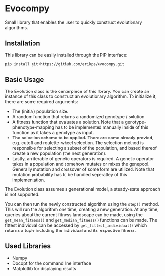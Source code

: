 # Evocompy

Small library that enables the user to quickly construct evolutionary algorithms.

## Installation

This library can be easily installed through the PIP interface:
```sh
pip install git+https://github.com/erikps/evocompy.git
```

## Basic Usage

The Evolution class is the centerpiece of this library. You can create an instance of this class to construct an evolutionary algorithm. To initialize it, there are some required arguments:
* The (initial) population size.
* A random function that returns a randomized genotype / solution
* A fitness function that evaluates a solution. Note that a genotype-phenotype-mapping has to be implemented manually inside of this function as it takes a genotype as input.
* The selection scheme to be applied. There are some already provied, e.g. cutoff and roulette-wheel selection. The selection method is responsible for selecting a subset of the population, and based thereof create a new population (the next generation).
* Lastly, an iterable of genetic operators is required. A genetic operator takes in a population and somehow mutates or mixes the genepool. Generally mutation and crossover of some form are utilized. Note that mutation probability has to be handled seperatley of this implementation.

The Evolution class assumes a generational model, a steady-state approach is not supported.

You can then run the newly constructed algorithm using the `step()` method. This will run the algorithm one time, creating a new generation. 
  At any time, queries about the current fitness landscape can be made, using the `get_mean_fitness()` and `get_median_fitness()` functions can be made. The fittest individual can be accessed by `get_fittest_individual()` which returns a tuple including the individual and its respective fitness. 

## Used Libraries
* Numpy
* Docopt for the command line interface
* Matplotlib for displaying results
